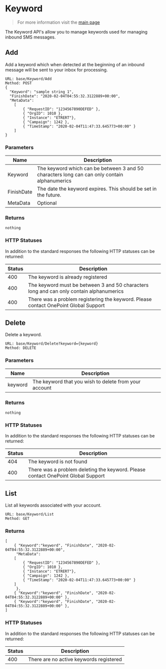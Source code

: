# Keyword

> For more information visit the [main page](../README.md)

The Keyword API's allow you to manage keywords used for managing inbound SMS messages.

## Add
Add a keyword which when detected at the beginning of an inbound message will be sent to your inbox for processing.
```
URL: base/Keyword/Add
Method: POST
{
  "Keyword": "sample string 1",
  "FinishDate": "2020-02-04T04:55:32.3122889+00:00",
  "MetaData": 
    [
        { "RequestID": "1234567890DEFED" },
        { "OrgID": 1010 },
        { "Instance": "ETRERT"},
        { "Campaign": 1242 },
        { "TimeStamp": "2020-02-04T11:47:33.645773+00:00" }
    ]
}
```
### Parameters

Name | Description
---- | -----------
Keyword | The keyword which can be between 3 and 50 characters long can can only contain alphanumerics
FinishDate | The date the keyword expires. This should be set in the future.
MetaData | Optional | For more information on metadata check [here](MetaData.md).

### Returns
```
nothing
```
### HTTP Statuses
In addition to the standard responses the following HTTP statuses can be returned:

Status | Description
------ | -----------
400 | The keyword is already registered
400 | The keyword must be between 3 and 50 characters long and can only contain alphanumerics
400 | There was a problem registering the keyword. Please contact OnePoint Global Support

## Delete
Delete a keyword.
```
URL: base/Keyword/Delete?keyword={keyword}
Method: DELETE
```
### Parameters

Name | Description
---- | -----------
keyword | The keyword that you wish to delete from your account

### Returns
```
nothing
```
### HTTP Statuses
In addition to the standard responses the following HTTP statuses can be returned:

Status | Description
------ | -----------
404 | The keyword is not found
400 | There was a problem deleting the keyword. Please contact OnePoint Global Support

## List
List all keywords associated with your account.
```
URL: base/Keyword/List
Method: GET
```

### Returns
```
[
    { "Keyword":"keyword", "FinishDate", "2020-02-04T04:55:32.3122889+00:00",
     "MetaData": 
    [
        { "RequestID": "1234567890DEFED" },
        { "OrgID": 1010 },
        { "Instance": "ETRERT"},
        { "Campaign": 1242 },
        { "TimeStamp": "2020-02-04T11:47:33.645773+00:00" }
    ]
     },
    { "Keyword":"keyword", "FinishDate", "2020-02-04T04:55:32.3122889+00:00" },
    { "Keyword":"keyword", "FinishDate", "2020-02-04T04:55:32.3122889+00:00" },
]
```

### HTTP Statuses
In addition to the standard responses the following HTTP statuses can be returned:

Status | Description
------ | -----------
400 | There are no active keywords registered

